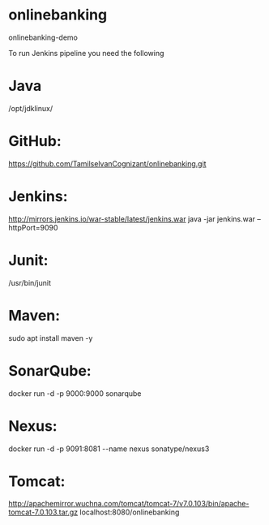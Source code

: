 # onlinebanking
onlinebanking-demo

To run Jenkins pipeline you need the following

# Java
/opt/jdklinux/

# GitHub:
https://github.com/TamilselvanCognizant/onlinebanking.git 

# Jenkins:
http://mirrors.jenkins.io/war-stable/latest/jenkins.war 
java -jar jenkins.war –httpPort=9090

# Junit:
/usr/bin/junit

# Maven: 
sudo apt install maven -y

# SonarQube:
docker run -d -p 9000:9000 sonarqube

# Nexus:
docker run -d -p 9091:8081 --name nexus sonatype/nexus3

# Tomcat:
http://apachemirror.wuchna.com/tomcat/tomcat-7/v7.0.103/bin/apache-tomcat-7.0.103.tar.gz
localhost:8080/onlinebanking
